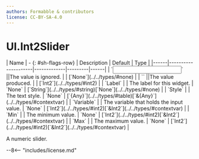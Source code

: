 ```yaml
---
authors: Formabble & contributors
license: CC-BY-SA-4.0
---
```



# UI.Int2Slider

<div class="sh-parameters" markdown="1">
| Name | - {: #sh-flags-row} | Description | Default | Type |
|------|---------------------|-------------|---------|------|
| `<input>` ||The value is ignored. | | [`None`](../../types/#none) |
| `<output>` ||The value produced. | | [`Int2`](../../types/#int2) |
| `Label` |  | The label for this widget. | `None` | [`String`](../../types/#string)[`None`](../../types/#none) |
| `Style` |  | The text style. | `None` | [`{Any}`](../../types/#table)[`&{Any}`](../../types/#contextvar) |
| `Variable` |  | The variable that holds the input value. | `None` | [`Int2`](../../types/#int2)[`&Int2`](../../types/#contextvar) |
| `Min` |  | The minimum value. | `None` | [`Int2`](../../types/#int2)[`&Int2`](../../types/#contextvar) |
| `Max` |  | The maximum value. | `None` | [`Int2`](../../types/#int2)[`&Int2`](../../types/#contextvar) |

</div>

A numeric slider.

--8<-- "includes/license.md"

